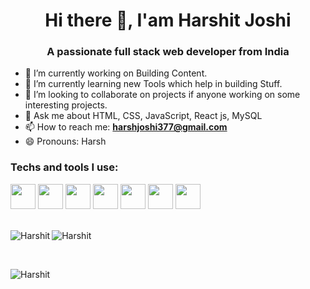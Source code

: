 # <h1 align="center">Hi there 👋, I'am Harshit Joshi</h1>

### <h3 align="center">A passionate full stack web developer from India</h3>

- 🔭 I’m currently working on Building Content.
- 🌱 I’m currently learning new Tools which help in building Stuff.
- 👯 I’m looking to collaborate on projects if anyone working on some interesting projects.
- 💬 Ask me about HTML, CSS, JavaScript, React js, MySQL
- 📫 How to reach me: **harshjoshi377@gmail.com**
- 😄 Pronouns: Harsh

### Techs and tools I use:

<div display="flex" style="padding-bottom=10px;">
<img src="https://user-images.githubusercontent.com/84341752/168602231-2d2b940d-3242-4aca-a6ca-37c5e238f912.svg" width="40">
<img src="https://user-images.githubusercontent.com/84341752/168603935-11f12caf-c633-4011-9b5f-5059c792b737.svg" width="40">
<img src="https://user-images.githubusercontent.com/84341752/168604081-104477ce-5524-46cd-b7b0-54f7bbaab6f8.svg" width="40">
<img src="https://user-images.githubusercontent.com/84341752/168604103-33fa5659-1e17-40f4-a5fc-6516c5da69fc.svg" width="40">
<img src="https://user-images.githubusercontent.com/84341752/168604137-81f4bb3e-eed5-45e0-85a7-12a1928c66e9.svg" width="40">
<img src="https://user-images.githubusercontent.com/84341752/168604055-ec250d89-7be9-4e8f-8d80-9e5675646f2f.svg" width="40">
<img src="https://user-images.githubusercontent.com/84341752/168604280-e2b697a1-86df-4a28-9797-2875d4bba352.svg" width="40">
</div>

<div>&nbsp;
<p>
  <img align="left" src="https://github-readme-stats.vercel.app/api?username=Harshitjoc&show_icons=true&theme=dark" alt="Harshit" />
</p>

<p>
  <img align="center" src="https://github-readme-stats.vercel.app/api/top-langs/?username=Harshitjoc&layout=compact&theme=dark" alt="Harshit" />
</p>
&nbsp;
<p>
  <img align="left" src="https://github-readme-streak-stats.herokuapp.com/?user=Harshitjoc&theme=dark" alt="Harshit" />
</p>
</div>
